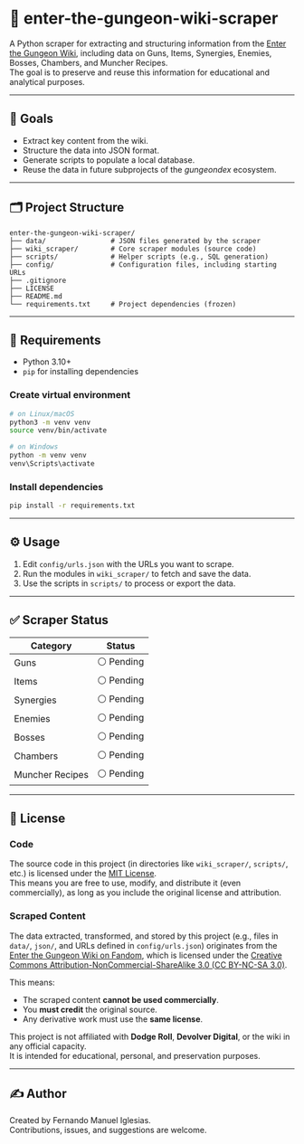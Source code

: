 # 🧱 enter-the-gungeon-wiki-scraper

A Python scraper for extracting and structuring information from the [Enter the Gungeon Wiki](https://enterthegungeon.fandom.com/wiki/Enter_the_Gungeon_Wiki), including data on Guns, Items, Synergies, Enemies, Bosses, Chambers, and Muncher Recipes.  
The goal is to preserve and reuse this information for educational and analytical purposes.

---

## 🚀 Goals

- Extract key content from the wiki.
- Structure the data into JSON format.
- Generate scripts to populate a local database.
- Reuse the data in future subprojects of the *gungeondex* ecosystem.

---

## 🗂️ Project Structure

```
enter-the-gungeon-wiki-scraper/
├── data/                # JSON files generated by the scraper
├── wiki_scraper/        # Core scraper modules (source code)
├── scripts/             # Helper scripts (e.g., SQL generation)
├── config/              # Configuration files, including starting URLs
├── .gitignore
├── LICENSE
├── README.md
└── requirements.txt     # Project dependencies (frozen)
```

---

## 🐍 Requirements

- Python 3.10+
- `pip` for installing dependencies

### Create virtual environment

```bash
# on Linux/macOS
python3 -m venv venv
source venv/bin/activate

# on Windows
python -m venv venv
venv\Scripts\activate
```

### Install dependencies

```bash
pip install -r requirements.txt
```

---

## ⚙️ Usage

1. Edit `config/urls.json` with the URLs you want to scrape.
2. Run the modules in `wiki_scraper/` to fetch and save the data.
3. Use the scripts in `scripts/` to process or export the data.

---

## ✅ Scraper Status

| Category         | Status       |
|------------------|--------------|
| Guns             | ⚪ Pending   |
| Items            | ⚪ Pending   |
| Synergies        | ⚪ Pending   |
| Enemies          | ⚪ Pending   |
| Bosses           | ⚪ Pending   |
| Chambers         | ⚪ Pending   |
| Muncher Recipes  | ⚪ Pending   |

---

## 📄 License

### Code

The source code in this project (in directories like `wiki_scraper/`, `scripts/`, etc.) is licensed under the [MIT License](LICENSE).  
This means you are free to use, modify, and distribute it (even commercially), as long as you include the original license and attribution.

### Scraped Content

The data extracted, transformed, and stored by this project (e.g., files in `data/`, `json/`, and URLs defined in `config/urls.json`) originates from the [Enter the Gungeon Wiki on Fandom](https://enterthegungeon.fandom.com/wiki/Enter_the_Gungeon_Wiki), which is licensed under the [Creative Commons Attribution-NonCommercial-ShareAlike 3.0 (CC BY-NC-SA 3.0)](https://creativecommons.org/licenses/by-nc-sa/3.0/).

This means:

- The scraped content **cannot be used commercially**.
- You **must credit** the original source.
- Any derivative work must use the **same license**.

This project is not affiliated with **Dodge Roll**, **Devolver Digital**, or the wiki in any official capacity.  
It is intended for educational, personal, and preservation purposes.

---

## ✍️ Author

Created by Fernando Manuel Iglesias.  
Contributions, issues, and suggestions are welcome.